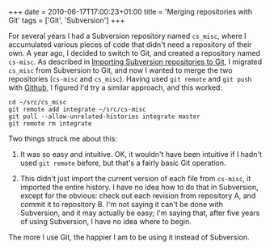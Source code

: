 +++
date = 2010-06-17T17:00:23+01:00
title = 'Merging repositories with Git'
tags = ['Git', 'Subversion']
+++

For several years I had a Subversion repository named `cs_misc`, where I
accumulated various pieces of code that didn't need a repository of their own.
A year ago, I decided to switch to Git, and created a repository named
`cs-misc`. As described in [Importing Subversion repositories to
Git](/blog/importing_subversion_repositories_to_git/), I migrated `cs_misc` from
Subversion to Git, and now I wanted to merge the two repositories (`cs-misc` and
`cs_misc`). Having used `git remote` and `git push` with
[Github](https://github.com/), I figured I'd try a similar approach, and this
worked:

```shell
cd ~/src/cs_misc
git remote add integrate ~/src/cs-misc
git pull --allow-unrelated-histories integrate master
git remote rm integrate
```

Two things struck me about this:

1. It was so easy and intuitive. OK, it wouldn't have been intuitive if I hadn't
   used `git remote` before, but that's a fairly basic Git operation.

2. This didn't just import the current version of each file from `cs-misc`, it
   imported the entire history. I have no idea how to do that in Subversion,
   except for the obvious: check out each revision from repository A, and commit
   it to repository B. I'm not saying it can't be done with Subversion, and it
   may actually be easy; I'm saying that, after five years of using Subversion,
   I have no idea where to begin.

The more I use Git, the happier I am to be using it instead of Subversion.
